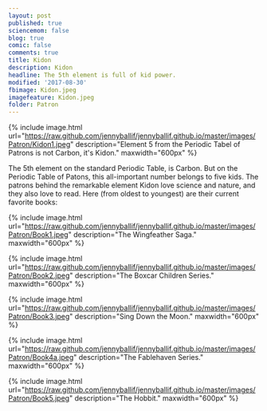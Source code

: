```yaml
---
layout: post
published: true
sciencemom: false
blog: true
comic: false
comments: true
title: Kidon
description: Kidon
headline: The 5th element is full of kid power.
modified: '2017-08-30'
fbimage: Kidon.jpeg
imagefeature: Kidon.jpeg
folder: Patron
---
```

{% include image.html url="https://raw.github.com/jennyballif/jennyballif.github.io/master/images/Patron/Kidon1.jpeg" description="Element 5 from the Periodic Tabel of Patrons is not Carbon, it's Kidon." maxwidth="600px" %}


The 5th element on the standard Periodic Table, is Carbon. But on the Periodic Table of Patons, this all-important number belongs to five kids. The patrons behind the remarkable element Kidon love science and nature, and they also love to read. Here (from oldest to youngest) are their current favorite books:

{% include image.html url="https://raw.github.com/jennyballif/jennyballif.github.io/master/images/Patron/Book1.jpeg" description="The Wingfeather Saga." maxwidth="600px" %}

{% include image.html url="https://raw.github.com/jennyballif/jennyballif.github.io/master/images/Patron/Book2.jpeg" description="The Boxcar Children Series." maxwidth="600px" %}

{% include image.html url="https://raw.github.com/jennyballif/jennyballif.github.io/master/images/Patron/Book3.jpeg" description="Sing Down the Moon." maxwidth="600px" %}

{% include image.html url="https://raw.github.com/jennyballif/jennyballif.github.io/master/images/Patron/Book4a.jpeg" description="The Fablehaven Series." maxwidth="600px" %}

{% include image.html url="https://raw.github.com/jennyballif/jennyballif.github.io/master/images/Patron/Book5.jpeg" description="The Hobbit." maxwidth="600px" %}